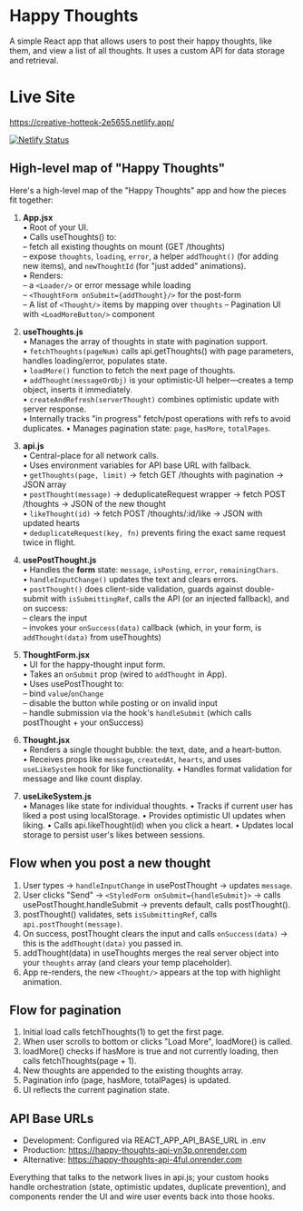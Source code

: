 # Happy Thoughts

A simple React app that allows users to post their happy thoughts, like them, and view a list of all thoughts. It uses a custom API for data storage and retrieval.

# Live Site

https://creative-hotteok-2e5655.netlify.app/

[![Netlify Status](https://api.netlify.com/api/v1/badges/8131bd8a-605d-4338-89f7-97ca5fcc0cc4/deploy-status)](https://app.netlify.com/sites/creative-hotteok-2e5655/deploys)

## High-level map of "Happy Thoughts"

Here's a high-level map of the "Happy Thoughts" app and how the pieces fit together:

1. **App.jsx**  
   • Root of your UI.  
   • Calls useThoughts() to:  
    – fetch all existing thoughts on mount (GET /thoughts)  
    – expose `thoughts`, `loading`, `error`, a helper `addThought()` (for adding new items), and `newThoughtId` (for "just added" animations).  
   • Renders:  
    – a `<Loader/>` or error message while loading  
    – `<ThoughtForm onSubmit={addThought}/>` for the post‐form  
    – A list of `<Thought/>` items by mapping over `thoughts`
   – Pagination UI with `<LoadMoreButton/>` component

2. **useThoughts.js**  
   • Manages the array of thoughts in state with pagination support.  
   • `fetchThoughts(pageNum)` calls api.getThoughts() with page parameters, handles loading/error, populates state.  
   • `loadMore()` function to fetch the next page of thoughts.  
   • `addThought(messageOrObj)` is your optimistic‐UI helper—creates a temp object, inserts it immediately.  
   • `createAndRefresh(serverThought)` combines optimistic update with server response.  
   • Internally tracks "in progress" fetch/post operations with refs to avoid duplicates.
   • Manages pagination state: `page`, `hasMore`, `totalPages`.

3. **api.js**  
   • Central-place for all network calls.  
   • Uses environment variables for API base URL with fallback.  
   • `getThoughts(page, limit)` → fetch GET /thoughts with pagination → JSON array  
   • `postThought(message)` → deduplicateRequest wrapper → fetch POST /thoughts → JSON of the new thought  
   • `likeThought(id)` → fetch POST /thoughts/:id/like → JSON with updated hearts  
   • `deduplicateRequest(key, fn)` prevents firing the exact same request twice in flight.

4. **usePostThought.js**  
   • Handles the **form** state: `message`, `isPosting`, `error`, `remainingChars`.  
   • `handleInputChange()` updates the text and clears errors.  
   • `postThought()` does client-side validation, guards against double-submit with `isSubmittingRef`, calls the API (or an injected fallback), and on success:  
    – clears the input  
    – invokes your `onSuccess(data)` callback (which, in your form, is `addThought(data)` from useThoughts)

5. **ThoughtForm.jsx**  
   • UI for the happy-thought input form.  
   • Takes an `onSubmit` prop (wired to `addThought` in App).  
   • Uses usePostThought to:  
    – bind `value`/`onChange`  
    – disable the button while posting or on invalid input  
    – handle submission via the hook's `handleSubmit` (which calls postThought + your onSuccess)

6. **Thought.jsx**  
   • Renders a single thought bubble: the text, date, and a heart-button.  
   • Receives props like `message`, `createdAt`, `hearts`, and uses `useLikeSystem` hook for like functionality.
   • Handles format validation for message and like count display.

7. **useLikeSystem.js**  
   • Manages like state for individual thoughts.
   • Tracks if current user has liked a post using localStorage.
   • Provides optimistic UI updates when liking.
   • Calls api.likeThought(id) when you click a heart.
   • Updates local storage to persist user's likes between sessions.

## Flow when you post a new thought

1. User types → `handleInputChange` in usePostThought → updates `message`.
2. User clicks "Send" → `<StyledForm onSubmit={handleSubmit}>` → calls usePostThought.handleSubmit → prevents default, calls postThought().
3. postThought() validates, sets `isSubmittingRef`, calls `api.postThought(message)`.
4. On success, postThought clears the input and calls `onSuccess(data)` → this is the `addThought(data)` you passed in.
5. addThought(data) in useThoughts merges the real server object into your `thoughts` array (and clears your temp placeholder).
6. App re-renders, the new `<Thought/>` appears at the top with highlight animation.

## Flow for pagination

1. Initial load calls fetchThoughts(1) to get the first page.
2. When user scrolls to bottom or clicks "Load More", loadMore() is called.
3. loadMore() checks if hasMore is true and not currently loading, then calls fetchThoughts(page + 1).
4. New thoughts are appended to the existing thoughts array.
5. Pagination info (page, hasMore, totalPages) is updated.
6. UI reflects the current pagination state.

## API Base URLs

- Development: Configured via REACT_APP_API_BASE_URL in .env
- Production: https://happy-thoughts-api-yn3p.onrender.com
- Alternative: https://happy-thoughts-api-4ful.onrender.com

Everything that talks to the network lives in api.js; your custom hooks handle orchestration (state, optimistic updates, duplicate prevention), and components render the UI and wire user events back into those hooks.
